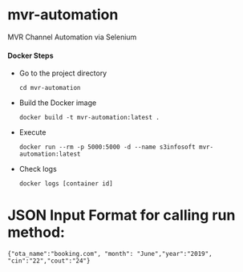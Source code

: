 # mvr-automation
MVR Channel Automation via Selenium

#### Docker Steps
- Go to the project directory
  ```
  cd mvr-automation
  ```
- Build the Docker image
  ```
  docker build -t mvr-automation:latest .
  ```
- Execute
  ```
  docker run --rm -p 5000:5000 -d --name s3infosoft mvr-automation:latest
  ```
- Check logs
  ```
  docker logs [container id]
  ```
 # JSON Input Format for calling run method:
 ```
 {"ota_name":"booking.com", "month": "June","year":"2019", "cin":"22","cout":"24"}
 ```
